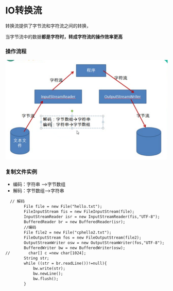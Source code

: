 # IO转换流

转换流提供了字节流和字符流之间的转换，

当字节流中的数据**都是字符时，转成字符流的操作效率更高**

### 操作流程

![image-20190725232432252](./img/image-20190725232432252.png)

### 复制文件实例

- 编码：字符串 —>字节数组
- 解码：字节数组—>字符串

```
  // 解码
        File file = new File("hello.txt");
        FileInputStream fis = new FileInputStream(file);
        InputStreamReader isr = new InputStreamReader(fis,"UTF-8");
        BufferedReader br = new BufferedReader(isr);
        //编码
        File file2 = new File("cphello2.txt");
        FileOutputStream fos = new FileOutputStream(file2);
        OutputStreamWriter osw = new OutputStreamWriter(fos,"UTF-8");
        BufferedWriter bw = new BufferedWriter(osw);
//        char[] c =new char[1024];
        String str;
        while ((str = br.readLine())!=null){
            bw.write(str);
            bw.newLine();
            bw.flush();
        }
```

